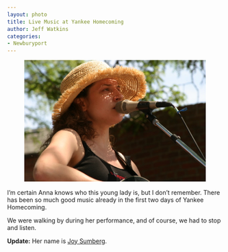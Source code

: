 ```yaml
---
layout: photo
title: Live Music at Yankee Homecoming
author: Jeff Watkins
categories:
- Newburyport
---
```


<figure><img class="photo" src="/photos/IMG_2005.jpg"></figure>

I’m certain Anna knows who this young lady is, but I don’t remember. There has
been so much good music already in the first two days of Yankee Homecoming.

We were walking by during her performance, and of course, we had to stop and
listen.

**Update:** Her name is [Joy Sumberg][1].

   [1]: http://www.joysumberg.com

